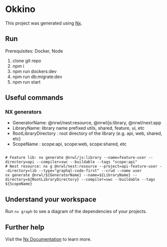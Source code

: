 # Okkino

This project was generated using [Nx](https://nx.dev).

## Run

Prerequisites: Docker, Node

1. clone git repo
2. npm i
3. npm run dockers:dev
4. npm run db:migrate:dev
5. npm run start

## Useful commands

### NX generators

- GeneratorName: @nrwl/nest:resource, @nrwl/js:library, @nrwl/next:app
- LibraryName: library name prefixed utils, shared, feature, ui, etc
- RootLibraryDirectory : root directory of the library (e.g. api, web, shared, etc)
- ScopeName : scope:api, scope:web, scope:shared, etc

```shell

# Feature lib: nx generate @nrwl/js:library --name=feature-user --directory=api --compiler=swc --buildable --tags "scope:api"
# Nest resource: nx g @nrwl/nest:resource --project=api-feature-user --directory=lib --type="graphql-code-first" --crud --name user
nx generate @nrwl/${GeneratorName} --name=${LibraryName} --directory=${RootLibraryDirectory} --compiler=swc --buildable --tags ${ScopeName}
```

## Understand your workspace

Run `nx graph` to see a diagram of the dependencies of your projects.

## Further help

Visit the [Nx Documentation](https://nx.dev) to learn more.
